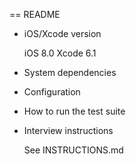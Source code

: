 == README

* iOS/Xcode version

    iOS 8.0
    Xcode 6.1

* System dependencies

* Configuration

* How to run the test suite

* Interview instructions

    See INSTRUCTIONS.md